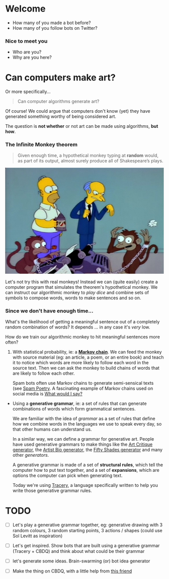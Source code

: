 # Welcome

* How many of you made a bot before?
* How many of you follow bots on Twitter?

### Nice to meet you

* Who are you?
* Why are you here?


# Can computers make art?

Or more specifically...

> Can computer algorithms generate art?

Of course! We could argue that computers don't know (yet) they have generated something worthy of being considered art. 

<!-- Computer programs lack self-awareness (at present), and for the sake of this workshop, they lack what is called *curation coefficient*: they don't know if what they generated is good. --> 

The question is **not whether** or not art can be made using algorithms, **but how**.

### The Infinite Monkey theorem

> Given enough time, a hypothetical monkey typing at **random** would, as part of its output, almost surely produce all of Shakespeare’s plays.

[![](assets/monkeys.jpg)](https://www.youtube.com/watch?v=no_elVGGgW8)

Let's not try this with real monkeys! Instead we can (quite easily) create a computer program that simulates the theorem's hypothetical monkey. We can instruct our algorithmic monkey to *play dice* and combine sets of symbols to compose words, words to make sentences and so on.

### Since we don't have enough time...

What's the likelihood of getting a meaningful sentence out of a completely random combination of words? It depends ... in any case it's *very* low.

How do we train our algorithmic monkey to hit meaningful sentences more often?

1. With statistical probability, ie: a [**Markov chain**](https://en.wikipedia.org/wiki/Markov_chain). We can feed the monkey with source material (eg: an article, a poem, or an entire book) and teach it to notice which words are more likely to follow each word in the source text. Then we can ask the monkey to build chains of words that are likely to follow each other. 

	Spam bots often use Markov chains to generate semi-sensical texts (see [Spam Poetry](http://www.spampoetry.org). A fascinating example of Markov chains used on social media is [What would I say?](http://what-would-i-say.com)
* Using a **generative grammar**, ie: a set of rules that can generate combinations of words which form grammatical sentences. 
	
	We are familiar with the idea of *grammar* as a set of rules that define how we combine words in the languages we use to speak every day, so that other humans can understand us. 
	
	In a similar way, we can define a grammar for generative art. People have used generative grammars to make things like the [Art Critique generator](http://www.pixmaven.com/phrase_generator.html), the [Artist Bio generator](http://500letters.org/form_15.php), the [Fifty Shades generator](http://www.fiftyshadesgenerator.com/) and many other *generators*.
	
	A generative grammar is made of a set of **structural rules**, which tell the computer how to put text together, and a set of **expansions**, which are options the computer can pick when generating text. 
	
	Today we're using [Tracery](http://www.crystalcodepalace.com/tracery.html), a language specifically written to help you write those generative grammar rules.
	
# TODO

- [ ] Let's play a generative grammar together, eg: generative drawing with 3 random colours, 3 random starting points, 3 actions / shapes (could use Sol Levitt as inspiration)

- [ ] Let's get inspired. Show bots that are built using a generative grammar (Tracery + CBDQ) and think about what could be their grammar

- [ ] let's generate some ideas. Brain-swarming (or) bot idea generator

- [ ] Make the thing on CBDQ, with a little help from [this friend](https://matteomenapace.github.io/random-generator-generator/)
	
